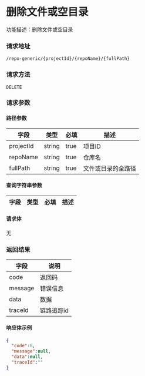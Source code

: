 # 删除文件或空目录
功能描述：删除文件或空目录

### 请求地址
```
/repo-generic/{projectId}/{repoName}/{fullPath}
```

### 请求方法
`DELETE`
### 请求参数

#### 路径参数

| 字段 | 类型 | 必填 | 描述 |
| -------- | -------- | -------- | -------- |
| projectId     | string   | true    | 项目ID |
| repoName     | string   | true   | 仓库名 |
| fullPath | string   | true   | 文件或目录的全路径 |

#### 查询字符串参数

| 字段 | 类型 | 必填 | 描述 |
| ---- | ---- | ---- | ---- |

#### 请求体

无

### 返回结果

| 字段    | 说明       |
| ------- | ---------- |
| code    | 返回码     |
| message | 错误信息   |
| data    | 数据       |
| traceId | 链路追踪id |

#### 响应体示例

```json
{
  "code":0,
  "message":null,
  "data":null,
  "traceId":""
}
```
